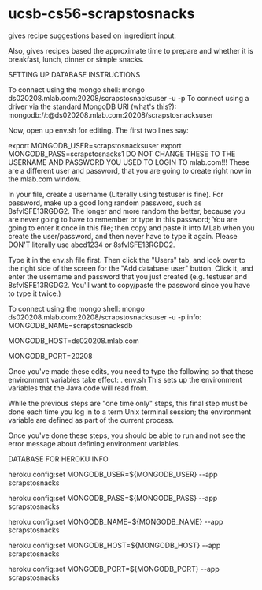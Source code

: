 # ucsb-cs56-scrapstosnacks

gives recipe suggestions based on ingredient input.

Also, gives recipes based the approximate time to prepare and whether it is breakfast, lunch, dinner or simple snacks.





SETTING UP DATABASE INSTRUCTIONS

To connect using the mongo shell:
  mongo ds020208.mlab.com:20208/scrapstosnacksuser -u <dbuser> -p <dbpassword>
To connect using a driver via the standard MongoDB URI (what's this?):
  mongodb://<dbuser>:<dbpassword>@ds020208.mlab.com:20208/scrapstosnacksuser


Now, open up env.sh for editing. The first two lines say:

export MONGODB_USER=scrapstosnacksuser
export MONGODB_PASS=scrapstosnacks1
DO NOT CHANGE THESE TO THE USERNAME AND PASSWORD YOU USED TO LOGIN TO mlab.com!!! These are a different user and password, that you are going to create right now in the mlab.com window.

In your file, create a username (Literally using testuser is fine). For password, make up a good long random password, such as 8sfvlSFE13RGDG2. The longer and more random the better, because you are never going to have to remember or type in this password; You are going to enter it once in this file; then copy and paste it into MLab when you create the user/password, and then never have to type it again. Please DON'T literally use abcd1234 or 8sfvlSFE13RGDG2.

Type it in the env.sh file first. Then click the "Users" tab, and look over to the right side of the screen for the "Add database user" button. Click it, and enter the username and password that you just created (e.g. testuser and 8sfvlSFE13RGDG2. You'll want to copy/paste the password since you have to type it twice.)


To connect using the mongo shell:
  mongo ds020208.mlab.com:20208/scrapstosnacksuser -u <dbuser> -p <dbpassword>
info:
MONGODB_NAME=scrapstosnacksdb
	
MONGODB_HOST=ds020208.mlab.com

MONGODB_PORT=20208

Once you've made these edits, you need to type the following so that these environment variables take effect:
. env.sh
This sets up the environment variables that the Java code will read from.

While the previous steps are "one time only" steps, this final step must be done each time you log in to a term Unix terminal session; the environment variable are defined as part of the current process.

Once you've done these steps, you should be able to run and not see the error message about defining environment variables.





DATABASE FOR HEROKU INFO


heroku  config:set MONGODB_USER=${MONGODB_USER} --app scrapstosnacks	

heroku  config:set MONGODB_PASS=${MONGODB_PASS}	--app scrapstosnacks

heroku  config:set MONGODB_NAME=${MONGODB_NAME}	--app scrapstosnacks

heroku  config:set MONGODB_HOST=${MONGODB_HOST}	--app scrapstosnacks

heroku  config:set MONGODB_PORT=${MONGODB_PORT}	--app scrapstosnacks

